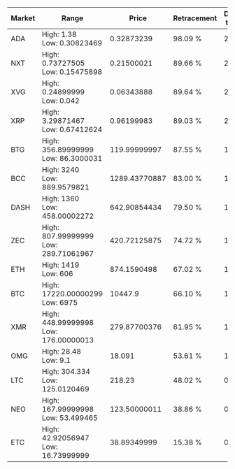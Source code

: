 | Market | Range | Price| Retracement | Doubles to 50% |
| --- | --- | --- | --- | --- |
| ADA | High: 1.38<br />Low: 0.30823469 | 0.32873239 | 98.09 % | 2.57 |
| NXT | High: 0.73727505<br />Low: 0.15475898 | 0.21500021 | 89.66 % | 2.07 |
| XVG | High: 0.24899999<br />Low: 0.042 | 0.06343888 | 89.64 % | 2.29 |
| XRP | High: 3.29871467<br />Low: 0.67412624 | 0.96199983 | 89.03 % | 2.06 |
| BTG | High: 356.89999999<br />Low: 86.3000031 | 119.99999997 | 87.55 % | 1.85 |
| BCC | High: 3240<br />Low: 889.9579821 | 1289.43770887 | 83.00 % | 1.60 |
| DASH | High: 1360<br />Low: 458.00002272 | 642.90854434 | 79.50 % | 1.41 |
| ZEC | High: 807.99999999<br />Low: 289.71061967 | 420.72125875 | 74.72 % | 1.30 |
| ETH | High: 1419<br />Low: 606 | 874.1590498 | 67.02 % | 1.16 |
| BTC | High: 17220.00000299<br />Low: 6975 | 10447.9 | 66.10 % | 1.16 |
| XMR | High: 448.99999998<br />Low: 176.00000013 | 279.87700376 | 61.95 % | 1.12 |
| OMG | High: 28.48<br />Low: 9.1 | 18.091 | 53.61 % | 1.04 |
| LTC | High: 304.334<br />Low: 125.0120469 | 218.23 | 48.02 % | 0.00 |
| NEO | High: 167.99999998<br />Low: 53.499465 | 123.50000011 | 38.86 % | 0.00 |
| ETC | High: 42.92056947<br />Low: 16.73999999 | 38.89349999 | 15.38 % | 0.00 |
